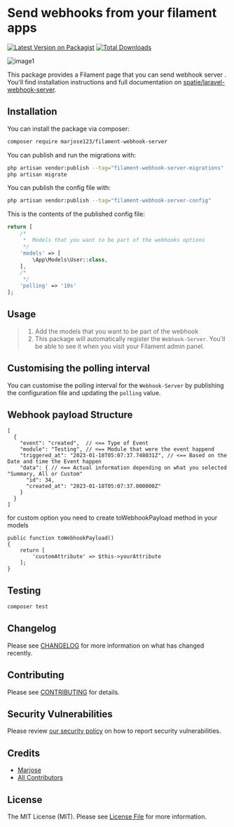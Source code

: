 # Send webhooks from your filament apps

[![Latest Version on Packagist](https://img.shields.io/packagist/v/marjose123/filament-webhook-server.svg?style=flat-square)](https://packagist.org/packages/marjose123/filament-webhook-server)
[![Total Downloads](https://img.shields.io/packagist/dt/marjose123/filament-webhook-server.svg?style=flat-square)](https://packagist.org/packages/marjose123/filament-webhook-server)

![image1](https://github.com/MarJose123/filament-webhook-server/blob/main/.art/filament-webhook-server1.png)

This package provides a Filament page that you can send webhook server . You'll find installation instructions and full documentation on [spatie/laravel-webhook-server](https://github.com/spatie/laravel-webhook-server).

## Installation

You can install the package via composer:

```bash
composer require marjose123/filament-webhook-server
```

You can publish and run the migrations with:

```bash
php artisan vendor:publish --tag="filament-webhook-server-migrations"
php artisan migrate
```

You can publish the config file with:

```bash
php artisan vendor:publish --tag="filament-webhook-server-config"
```

This is the contents of the published config file:

```php
return [
    /*
     *  Models that you want to be part of the webhooks options
     */
    'models' => [
        \App\Models\User::class,
    ],
    /*
     */
    'polling' => '10s'
];

```

## Usage
> 1. Add the models that you want to be part of the webhook
> 2. This package will automatically register the `Webhook-Server`. You'll be able to see it when you visit your Filament admin panel.

## Customising the polling interval

You can customise the polling interval for the `Webhook-Server` by publishing the configuration file and updating the `polling` value.

## Webhook payload Structure
```
[
  {
    "event": "created",  // <== Type of Event
    "module": "Testing", // <== Module that were the event happend
    "triggered_at": "2023-01-18T05:07:37.748031Z", // <== Based on the Date and time the Event happen
    "data": { // <== Actual information depending on what you selected "Summary, All or Custom"
      "id": 34,
      "created_at": "2023-01-18T05:07:37.000000Z"
    }
  }
]
```
for custom option you need to create toWebhookPayload method in your models

```
public function toWebhookPayload()
{
    return [
        'customAttribute' => $this->yourAttribute
    ];
}
```

## Testing

```bash
composer test
```

## Changelog

Please see [CHANGELOG](CHANGELOG.md) for more information on what has changed recently.

## Contributing

Please see [CONTRIBUTING](.github/CONTRIBUTING.md) for details.

## Security Vulnerabilities

Please review [our security policy](../../security/policy) on how to report security vulnerabilities.

## Credits

- [Marjose](https://github.com/MarJose123)
- [All Contributors](../../contributors)

## License

The MIT License (MIT). Please see [License File](LICENSE.md) for more information.
